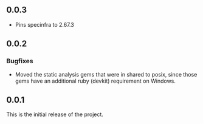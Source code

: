 ## 0.0.3

- Pins specinfra to 2.67.3

## 0.0.2

### Bugfixes
- Moved the static analysis gems that were in shared to posix, since those gems have an additional ruby (devkit) requirement on Windows.

## 0.0.1

This is the initial release of the project.
